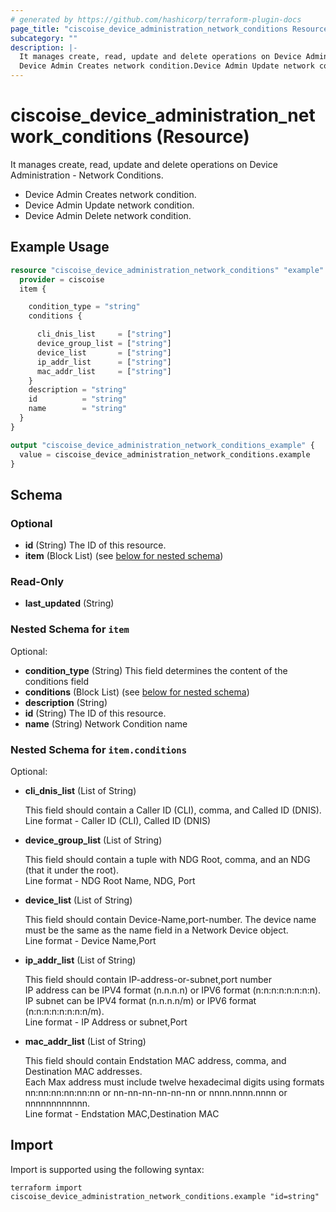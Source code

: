 ```yaml
---
# generated by https://github.com/hashicorp/terraform-plugin-docs
page_title: "ciscoise_device_administration_network_conditions Resource - terraform-provider-ciscoise"
subcategory: ""
description: |-
  It manages create, read, update and delete operations on Device Administration - Network Conditions.
  Device Admin Creates network condition.Device Admin Update network condition.Device Admin Delete network condition.
---
```


# ciscoise_device_administration_network_conditions (Resource)

It manages create, read, update and delete operations on Device Administration - Network Conditions.
  
  - Device Admin Creates network condition.
  - Device Admin Update network condition.
  - Device Admin Delete network condition.

## Example Usage

```terraform
resource "ciscoise_device_administration_network_conditions" "example" {
  provider = ciscoise
  item {

    condition_type = "string"
    conditions {

      cli_dnis_list     = ["string"]
      device_group_list = ["string"]
      device_list       = ["string"]
      ip_addr_list      = ["string"]
      mac_addr_list     = ["string"]
    }
    description = "string"
    id          = "string"
    name        = "string"
  }
}

output "ciscoise_device_administration_network_conditions_example" {
  value = ciscoise_device_administration_network_conditions.example
}
```

<!-- schema generated by tfplugindocs -->
## Schema

### Optional

- **id** (String) The ID of this resource.
- **item** (Block List) (see [below for nested schema](#nestedblock--item))

### Read-Only

- **last_updated** (String)

<a id="nestedblock--item"></a>
### Nested Schema for `item`

Optional:

- **condition_type** (String) This field determines the content of the conditions field
- **conditions** (Block List) (see [below for nested schema](#nestedblock--item--conditions))
- **description** (String)
- **id** (String) The ID of this resource.
- **name** (String) Network Condition name

<a id="nestedblock--item--conditions"></a>
### Nested Schema for `item.conditions`

Optional:

- **cli_dnis_list** (List of String) <p>This field should contain a Caller ID (CLI), comma, and Called ID (DNIS).<br> Line format -  Caller ID (CLI), Called ID (DNIS)</p>
- **device_group_list** (List of String) <p>This field should contain a tuple with NDG Root, comma, and an NDG (that it under the root).<br> Line format - NDG Root Name, NDG, Port</p>
- **device_list** (List of String) <p>This field should contain Device-Name,port-number. The device name must be the same as the name field in a Network Device object.<br> Line format - Device Name,Port</p>
- **ip_addr_list** (List of String) <p>This field should contain IP-address-or-subnet,port number<br> IP address can be IPV4 format (n.n.n.n) or IPV6 format (n:n:n:n:n:n:n:n).<br> IP subnet can be IPV4 format (n.n.n.n/m) or IPV6 format (n:n:n:n:n:n:n:n/m).<br> Line format - IP Address or subnet,Port</p>
- **mac_addr_list** (List of String) <p>This field should contain Endstation MAC address, comma, and Destination MAC addresses.<br> Each Max address must include twelve hexadecimal digits using formats nn:nn:nn:nn:nn:nn or nn-nn-nn-nn-nn-nn or nnnn.nnnn.nnnn or nnnnnnnnnnnn.<br> Line format - Endstation MAC,Destination MAC </p>

## Import

Import is supported using the following syntax:

```shell
terraform import ciscoise_device_administration_network_conditions.example "id=string"
```
